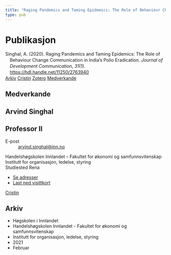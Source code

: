 ```yaml
---
title: "Raging Pandemics and Taming Epidemics: The Role of Behaviour Change Communication in India’s Polio Eradication"
type: pub
---
```

<h1>Publikasjon</h1>
<article id="csl-bib-container-RWLA4E3L" class="csl-bib-container">
  <div class="csl-bib-body" style="line-height: 1.35; padding-left: 1em; text-indent:-1em;">
  <div class="csl-entry">Singhal, A. (2020). Raging Pandemics and Taming Epidemics: The Role of Behaviour Change Communication in India&#x2019;s Polio Eradication. <i>Journal of Development Communication</i>, <i>31</i>(1). <a href="https://hdl.handle.net/11250/2763940">https://hdl.handle.net/11250/2763940</a></div>
</div>
  <div class="csl-bib-buttons">
    <a href="#taxonomy-article-RWLA4E3L" class="csl-bib-button">Arkiv</a>
    <a href="https://app.cristin.no/results/show.jsf?id=1890278" alt="Cristin URL" class="csl-bib-button">Cristin</a>
    <a href="http://zotero.org/groups/5022929/items/RWLA4E3L" alt="Zotero URL" class="csl-bib-button">Zotero</a>
    <a href="#contributors-article-RWLA4E3L" class="csl-bib-button">Medverkande</a>
  </div>
  <div id="csl-bib-meta-container-RWLA4E3L"></div>
</article>
<div id="csl-bib-meta-RWLA4E3L" class="csl-bib-meta">
  <article id="contributors-article-RWLA4E3L" class="contributors-article">
    <h1>Medverkande</h1>
    <div class="personas">
<div class="vrtx-hinn-person-card">
<div class="photo">
<i class="lar la-user-circle missing-person"></i>
</div>
<div class="info">
<hgroup><h1>Arvind Singhal</h1>
<h2>Professor II</h2>
</hgroup><dl>
<dt>E-post</dt>
<dd>
<a href="mailto:arvind.singhal@inn.no">arvind.singhal@inn.no</a>
</dd>
</dl>
<p>
Handelshøgskolen Innlandet – Fakultet for økonomi og samfunnsvitenskap<br>
Institutt for organisasjon, ledelse, styring<br>
Studiested Rena
</p>
<ul class="vrtx-hinn-links">
<li><a href="https://www.inn.no/finn-en-ansatt/arvind-singhal.html#vrtx-hinn-addresses">Se adresser</a></li>
<li><a href="https://www.inn.no/finn-en-ansatt/arvind-singhal.html?vrtx=vcf">Last ned visittkort</a></li>
</ul>
</div>
</div>
<a href="https://app.cristin.no/persons/show.jsf?id=863653" alt="Cristin URL" class="personas-cristin">Cristin</a>
</div>
  </article>
  <article id="taxonomy-article-RWLA4E3L" class="taxonomy-article">
    <h1>Arkiv</h1>
    <ul>
      <li>Høgskolen i Innlandet</li>
      <li>Handelshøgskolen Innlandet - Fakultet for økonomi og samfunnsvitenskap</li>
      <li>Institutt for organisasjon, ledelse, styring</li>
      <li>2021</li>
      <li>Februar</li>
    </ul>
  </article>
</div>
